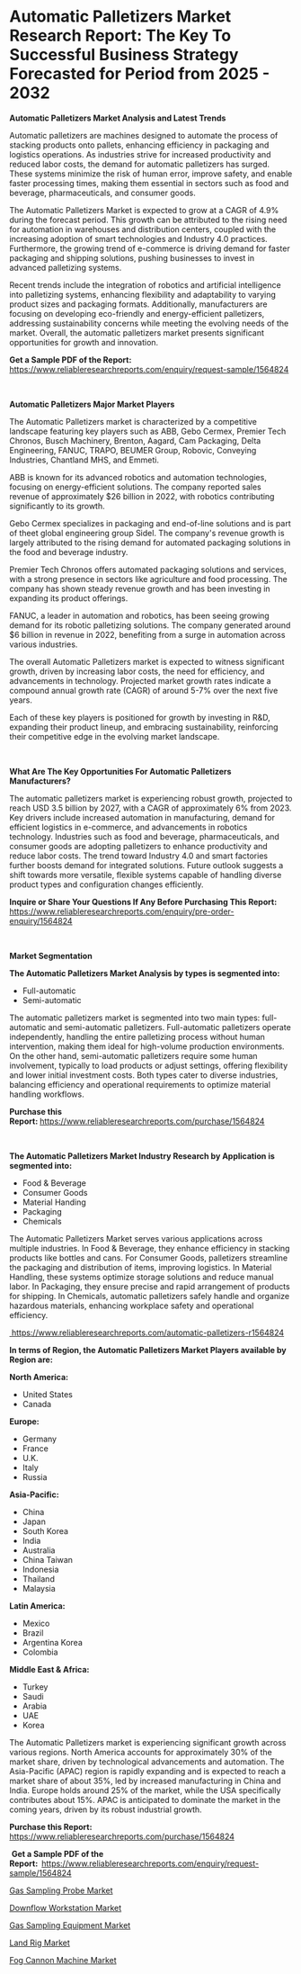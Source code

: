 <p><h1>Automatic Palletizers Market Research Report: The Key To Successful Business Strategy Forecasted for Period from 2025 - 2032</h1></p><p><strong>Automatic Palletizers Market Analysis and Latest Trends</strong></p>
<p><p>Automatic palletizers are machines designed to automate the process of stacking products onto pallets, enhancing efficiency in packaging and logistics operations. As industries strive for increased productivity and reduced labor costs, the demand for automatic palletizers has surged. These systems minimize the risk of human error, improve safety, and enable faster processing times, making them essential in sectors such as food and beverage, pharmaceuticals, and consumer goods.</p><p>The Automatic Palletizers Market is expected to grow at a CAGR of 4.9% during the forecast period. This growth can be attributed to the rising need for automation in warehouses and distribution centers, coupled with the increasing adoption of smart technologies and Industry 4.0 practices. Furthermore, the growing trend of e-commerce is driving demand for faster packaging and shipping solutions, pushing businesses to invest in advanced palletizing systems.</p><p>Recent trends include the integration of robotics and artificial intelligence into palletizing systems, enhancing flexibility and adaptability to varying product sizes and packaging formats. Additionally, manufacturers are focusing on developing eco-friendly and energy-efficient palletizers, addressing sustainability concerns while meeting the evolving needs of the market. Overall, the automatic palletizers market presents significant opportunities for growth and innovation.</p></p>
<p><strong>Get a Sample PDF of the Report:&nbsp;</strong> <a href="https://www.reliableresearchreports.com/enquiry/request-sample/1564824?utm_campaign=34&utm_medium=2&utm_source=Github&utm_content=ia&utm_term=11042025&utm_id=automatic-palletizers">https://www.reliableresearchreports.com/enquiry/request-sample/1564824</a></p>
<p>&nbsp;</p>
<p><strong>Automatic Palletizers Major Market Players</strong></p>
<p><p>The Automatic Palletizers market is characterized by a competitive landscape featuring key players such as ABB, Gebo Cermex, Premier Tech Chronos, Busch Machinery, Brenton, Aagard, Cam Packaging, Delta Engineering, FANUC, TRAPO, BEUMER Group, Robovic, Conveying Industries, Chantland MHS, and Emmeti. </p><p>ABB is known for its advanced robotics and automation technologies, focusing on energy-efficient solutions. The company reported sales revenue of approximately $26 billion in 2022, with robotics contributing significantly to its growth.</p><p>Gebo Cermex specializes in packaging and end-of-line solutions and is part of theet global engineering group Sidel. The company's revenue growth is largely attributed to the rising demand for automated packaging solutions in the food and beverage industry.</p><p>Premier Tech Chronos offers automated packaging solutions and services, with a strong presence in sectors like agriculture and food processing. The company has shown steady revenue growth and has been investing in expanding its product offerings.</p><p>FANUC, a leader in automation and robotics, has been seeing growing demand for its robotic palletizing solutions. The company generated around $6 billion in revenue in 2022, benefiting from a surge in automation across various industries.</p><p>The overall Automatic Palletizers market is expected to witness significant growth, driven by increasing labor costs, the need for efficiency, and advancements in technology. Projected market growth rates indicate a compound annual growth rate (CAGR) of around 5-7% over the next five years.</p><p>Each of these key players is positioned for growth by investing in R&D, expanding their product lineup, and embracing sustainability, reinforcing their competitive edge in the evolving market landscape.</p></p>
<p>&nbsp;</p>
<p><strong>What Are The Key Opportunities For Automatic Palletizers Manufacturers?</strong></p>
<p><p>The automatic palletizers market is experiencing robust growth, projected to reach USD 3.5 billion by 2027, with a CAGR of approximately 6% from 2023. Key drivers include increased automation in manufacturing, demand for efficient logistics in e-commerce, and advancements in robotics technology. Industries such as food and beverage, pharmaceuticals, and consumer goods are adopting palletizers to enhance productivity and reduce labor costs. The trend toward Industry 4.0 and smart factories further boosts demand for integrated solutions. Future outlook suggests a shift towards more versatile, flexible systems capable of handling diverse product types and configuration changes efficiently.</p></p>
<p><strong>Inquire or Share Your Questions If Any Before Purchasing This Report:</strong> <a href="https://www.reliableresearchreports.com/enquiry/pre-order-enquiry/1564824?utm_campaign=34&utm_medium=2&utm_source=Github&utm_content=ia&utm_term=11042025&utm_id=automatic-palletizers">https://www.reliableresearchreports.com/enquiry/pre-order-enquiry/1564824</a></p>
<p>&nbsp;</p>
<p><strong>Market Segmentation</strong></p>
<p><strong>The Automatic Palletizers Market Analysis by types is segmented into:</strong></p>
<p><ul><li>Full-automatic</li><li>Semi-automatic</li></ul></p>
<p><p>The automatic palletizers market is segmented into two main types: full-automatic and semi-automatic palletizers. Full-automatic palletizers operate independently, handling the entire palletizing process without human intervention, making them ideal for high-volume production environments. On the other hand, semi-automatic palletizers require some human involvement, typically to load products or adjust settings, offering flexibility and lower initial investment costs. Both types cater to diverse industries, balancing efficiency and operational requirements to optimize material handling workflows.</p></p>
<p><strong>Purchase this Report:&nbsp;</strong><a href="https://www.reliableresearchreports.com/purchase/1564824?utm_campaign=34&utm_medium=2&utm_source=Github&utm_content=ia&utm_term=11042025&utm_id=automatic-palletizers">https://www.reliableresearchreports.com/purchase/1564824</a></p>
<p>&nbsp;</p>
<p><strong>The Automatic Palletizers Market Industry Research by Application is segmented into:</strong></p>
<p><ul><li>Food & Beverage</li><li>Consumer Goods</li><li>Material Handing</li><li>Packaging</li><li>Chemicals</li></ul></p>
<p><p>The Automatic Palletizers Market serves various applications across multiple industries. In Food & Beverage, they enhance efficiency in stacking products like bottles and cans. For Consumer Goods, palletizers streamline the packaging and distribution of items, improving logistics. In Material Handling, these systems optimize storage solutions and reduce manual labor. In Packaging, they ensure precise and rapid arrangement of products for shipping. In Chemicals, automatic palletizers safely handle and organize hazardous materials, enhancing workplace safety and operational efficiency.</p></p>
<p><a href="https://www.reliableresearchreports.com/automatic-palletizers-r1564824?utm_campaign=34&utm_medium=2&utm_source=Github&utm_content=ia&utm_term=11042025&utm_id=automatic-palletizers">&nbsp;https://www.reliableresearchreports.com/automatic-palletizers-r1564824</a></p>
<p><strong>In terms of Region, the Automatic Palletizers Market Players available by Region are:</strong></p>
<p>
    <p> <strong> North America: </strong>
        <ul>
            <li>United States</li>
            <li>Canada</li>
        </ul>
        </p> 
    <p> <strong> Europe: </strong>
        <ul>
            <li>Germany</li>
            <li>France</li>
            <li>U.K.</li>
            <li>Italy</li>
            <li>Russia</li>
        </ul>
        </p> 
    <p> <strong> Asia-Pacific: </strong>
        <ul>
            <li>China</li>
            <li>Japan</li>
            <li>South Korea</li>
            <li>India</li>
            <li>Australia</li>
            <li>China Taiwan</li>
            <li>Indonesia</li>
            <li>Thailand</li>
            <li>Malaysia</li>
        </ul>
        </p> 
    <p> <strong> Latin America: </strong>
        <ul>
            <li>Mexico</li>
            <li>Brazil</li>
            <li>Argentina Korea</li>
            <li>Colombia</li>
        </ul>
        </p> 
    <p> <strong> Middle East & Africa: </strong>
        <ul>
            <li>Turkey</li>
            <li>Saudi</li>
            <li>Arabia</li>
            <li>UAE</li>
            <li>Korea</li>
        </ul>
    </p>
    </p>
<p><p>The Automatic Palletizers market is experiencing significant growth across various regions. North America accounts for approximately 30% of the market share, driven by technological advancements and automation. The Asia-Pacific (APAC) region is rapidly expanding and is expected to reach a market share of about 35%, led by increased manufacturing in China and India. Europe holds around 25% of the market, while the USA specifically contributes about 15%. APAC is anticipated to dominate the market in the coming years, driven by its robust industrial growth.</p></p>
<p><strong>Purchase this Report: </strong><a href="https://www.reliableresearchreports.com/purchase/1564824?utm_campaign=34&utm_medium=2&utm_source=Github&utm_content=ia&utm_term=11042025&utm_id=automatic-palletizers">https://www.reliableresearchreports.com/purchase/1564824</a></p>
<p>&nbsp;<strong>Get a Sample PDF of the Report:&nbsp;&nbsp;</strong><a href="https://www.reliableresearchreports.com/enquiry/request-sample/1564824?utm_campaign=34&utm_medium=2&utm_source=Github&utm_content=ia&utm_term=11042025&utm_id=automatic-palletizers">https://www.reliableresearchreports.com/enquiry/request-sample/1564824</a></p>
<p><strong></strong></p>
<p><p><a href="https://github.com/seemagarbeha/Market-Research-Report-List-1/blob/main/gas-sampling-probe-market.md?utm_campaign=34&utm_medium=2&utm_source=Github&utm_content=ia&utm_term=11042025&utm_id=automatic-palletizers">Gas Sampling Probe Market</a></p><p><a href="https://github.com/edderkoliso1/Market-Research-Report-List-1/blob/main/downflow-workstation-market.md?utm_campaign=34&utm_medium=2&utm_source=Github&utm_content=ia&utm_term=11042025&utm_id=automatic-palletizers">Downflow Workstation Market</a></p><p><a href="https://github.com/sarialahipff/Market-Research-Report-List-1/blob/main/gas-sampling-equipment-market.md?utm_campaign=34&utm_medium=2&utm_source=Github&utm_content=ia&utm_term=11042025&utm_id=automatic-palletizers">Gas Sampling Equipment Market</a></p><p><a href="https://github.com/tamerlgwilt/Market-Research-Report-List-1/blob/main/land-rig-market.md?utm_campaign=34&utm_medium=2&utm_source=Github&utm_content=ia&utm_term=11042025&utm_id=automatic-palletizers">Land Rig Market</a></p><p><a href="https://github.com/gorbaicodaro/Market-Research-Report-List-1/blob/main/fog-cannon-machine-market.md?utm_campaign=34&utm_medium=2&utm_source=Github&utm_content=ia&utm_term=11042025&utm_id=automatic-palletizers">Fog Cannon Machine Market</a></p></p>